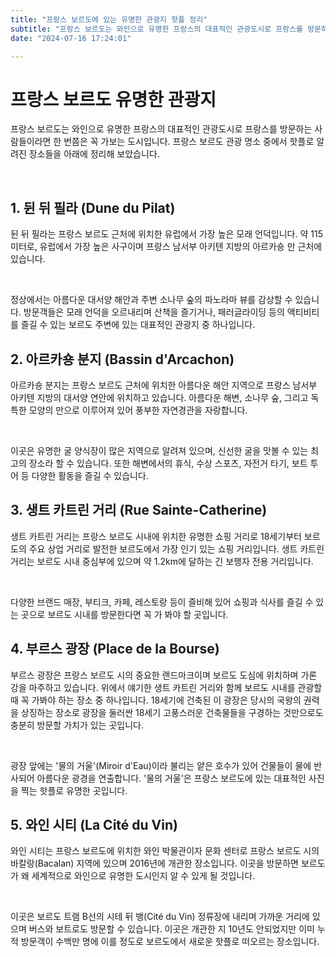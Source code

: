 ```yaml
---
title: "프랑스 보르도에 있는 유명한 관광지 핫플 정리"
subtitle: "프랑스 보르도는 와인으로 유명한 프랑스의 대표적인 관광도시로 프랑스를 방문하는 사람들이라면 한 번쯤은 꼭 가보는 도시입니다. 프랑스 보르도 관광 명소 중에서 핫플로 알려진 장소들을 소개하는 포스팅입니다."
date: "2024-07-16 17:24:01"

---
```



<h1>프랑스 보르도 유명한 관광지</h1>
<p>프랑스 보르도는 와인으로 유명한 프랑스의 대표적인 관광도시로 프랑스를 방문하는 사람들이라면 한 번쯤은 꼭 가보는 도시입니다. 프랑스 보르도 관광 명소 중에서 핫플로 알려진 장소들을 아래에 정리해 보았습니다.</p>
<br />

<h2>1. 뒨 뒤 필라 (Dune du Pilat)</h2>
<p>뒨 뒤 필라는 프랑스 보르도 근처에 위치한 유럽에서 가장 높은 모래 언덕입니다. 약 115미터로, 유럽에서 가장 높은 사구이며 프랑스 남서부 아키텐 지방의 아르카숑 만 근처에 있습니다.</p>
<br />
<p>정상에서는 아름다운 대서양 해안과 주변 소나무 숲의 파노라마 뷰를 감상할 수 있습니다. 방문객들은 모래 언덕을 오르내리며 산책을 즐기거나, 패러글라이딩 등의 액티비티를 즐길 수 있는 보르도 주변에 있는 대표적인 관광지 중 하나입니다.</p>


<h2>2. 아르카숑 분지 (Bassin d'Arcachon)</h2>
<p>아르카숑 분지는 프랑스 보르도 근처에 위치한 아름다운 해안 지역으로 프랑스 남서부 아키텐 지방의 대서양 연안에 위치하고 있습니다. 아름다운 해변, 소나무 숲, 그리고 독특한 모양의 만으로 이루어져 있어 풍부한 자연경관을 자랑합니다.</p>
<br />
<p>이곳은 유명한 굴 양식장이 많은 지역으로 알려져 있으며, 신선한 굴을 맛볼 수 있는 최고의 장소라 할 수 있습니다. 또한 해변에서의 휴식, 수상 스포츠, 자전거 타기, 보트 투어 등 다양한 활동을 즐길 수 있습니다.</p>


<h2>3. 생트 카트린 거리 (Rue Sainte-Catherine)</h2>
<p>생트 카트린 거리는 프랑스 보르도 시내에 위치한 유명한 쇼핑 거리로 18세기부터 보르도의 주요 상업 거리로 발전한 보르도에서 가장 인기 있는 쇼핑 거리입니다. 생트 카트린 거리는 보르도 시내 중심부에 있으며 약 1.2km에 달하는 긴 보행자 전용 거리입니다.</p>
<br />
<p>다양한 브랜드 매장, 부티크, 카페, 레스토랑 등이 즐비해 있어 쇼핑과 식사를 즐길 수 있는 곳으로 보르도 시내를 방문한다면 꼭 가 봐야 할 곳입니다.</p>


<h2>4. 부르스 광장 (Place de la Bourse)</h2>
<p>부르스 광장은 프랑스 보르도 시의 중요한 랜드마크이며 보르도 도심에 위치하며 가론 강을 마주하고 있습니다. 위에서 얘기한 생트 카트린 거리와 함께 보르도 시내를 관광할 때 꼭 가봐야 하는 장소 중 하나입니다. 18세기에 건축된 이 광장은 당시의 국왕의 권력을 상징하는 장소로 광장을 둘러싼 18세기 고풍스러운 건축물들을 구경하는 것만으로도 충분히 방문할 가치가 있는 곳입니다.</p>
<br />
<p>광장 앞에는 '물의 거울'(Miroir d'Eau)이라 불리는 얕은 호수가 있어 건물들이 물에 반사되어 아름다운 광경을 연출합니다. '물의 거울'은 프랑스 보르도에 있는 대표적인 사진을 찍는 핫플로 유명한 곳입니다.</p>




<h2>5. 와인 시티 (La Cit&eacute; du Vin)</h2>
<p>와인 시티는 프랑스 보르도에 위치한 와인 박물관이자 문화 센터로 프랑스 보르도 시의 바칼랑(Bacalan) 지역에 있으며 2016년에 개관한 장소입니다. 이곳을 방문하면 보르도가 왜 세계적으로 와인으로 유명한 도시인지 알 수 있게 될 것입니다.</p>
<br />
<p>이곳은 보르도 트램 B선의 시테 뒤 뱅(Cit&eacute; du Vin) 정류장에 내리며 가까운 거리에 있으며 버스와 보트로도 방문할 수 있습니다. 이곳은 개관한 지 10년도 안되었지만 이미 누적 방문객이 수백만 명에 이를 정도로 보르도에서 새로운 핫플로 떠오르는 장소입니다.</p>
